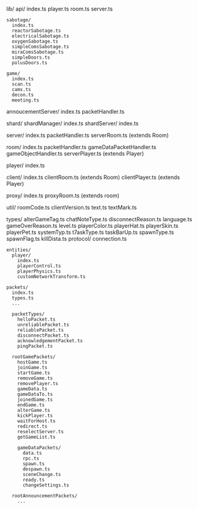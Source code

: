 lib/
  api/
    index.ts
    player.ts
    room.ts
    server.ts

    sabotage/
      index.ts
      reactorSabotage.ts
      electricalSabotage.ts
      oxygenSabotage.ts
      simpleComsSabotage.ts
      miraComsSabotage.ts
      simpleDoors.ts
      polusDoors.ts
    
    game/
      index.ts
      scan.ts
      cams.ts
      decon.ts
      meeting.ts

  annoucementServer/
    index.ts
    packetHandler.ts

  shard/
    shardManager/
      index.ts
    shardServer/
      index.ts

  server/
    index.ts
    packetHandler.ts
    serverRoom.ts (extends Room)

  room/
    index.ts
    packetHandler.ts
    gameDataPacketHandler.ts
    gameObjectHandler.ts
    serverPlayer.ts (extends Player)
  
  player/
    index.ts
    
  client/
    index.ts
    clientRoom.ts (extends Room)
    clientPlayer.ts (extends Player)

  proxy/
    index.ts
    proxyRoom.ts (extends room)
    
  util/
    roomCode.ts
    clientVersion.ts
    text.ts
    textMark.ts
    
  types/
    alterGameTag.ts
    chatNoteType.ts
    disconnectReason.ts
    language.ts
    gameOverReason.ts
    level.ts
    playerColor.ts
    playerHat.ts
    playerSkin.ts
    playerPet.ts
    systemTyp.ts
    t7askType.ts
    taskBarUp.ts
    spawnType.ts
    spawnFlag.ts
    killDista.ts
  protocol/
    connection.ts
    
    entities/
      player/
        index.ts
        playerControl.ts
        playerPhysics.ts
        customNetworkTransform.ts
        
    packets/
      index.ts
      types.ts
      ...
      
      packetTypes/
        helloPacket.ts
        unreliablePacket.ts
        reliablePacket.ts
        disconnectPacket.ts
        acknowledgementPacket.ts
        pingPacket.ts

      rootGamePackets/
        hostGame.ts
        joinGame.ts
        startGame.ts
        removeGame.ts
        removePlayer.ts
        gameData.ts
        gameDataTo.ts
        joinedGame.ts
        endGame.ts
        alterGame.ts
        kickPlayer.ts
        waitForHost.ts
        redirect.ts
        reselectServer.ts
        getGameList.ts
        
        gameDataPackets/
          data.ts
          rpc.ts
          spawn.ts
          despawn.ts
          sceneChange.ts
          ready.ts
          changeSettings.ts
      
      rootAnnouncementPackets/
        ...
